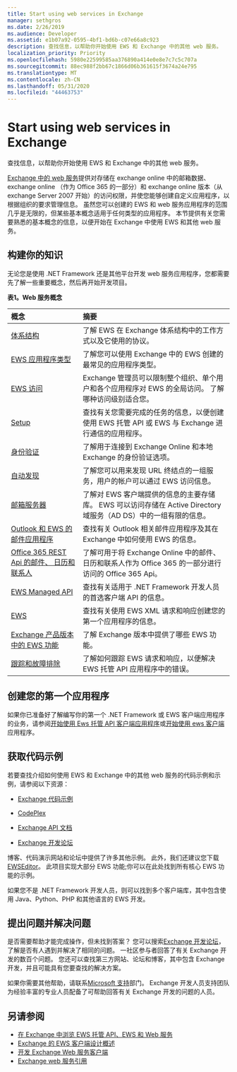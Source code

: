 ```yaml
---
title: Start using web services in Exchange
manager: sethgros
ms.date: 2/26/2019
ms.audience: Developer
ms.assetid: e1b07a92-0595-4bf1-bd6b-c07e66a8c923
description: 查找信息，以帮助你开始使用 EWS 和 Exchange 中的其他 web 服务。
localization_priority: Priority
ms.openlocfilehash: 5980e22599585aa376890a414e0e8e7c7c5c707a
ms.sourcegitcommit: 88ec988f2bb67c1866d06b361615f3674a24e795
ms.translationtype: MT
ms.contentlocale: zh-CN
ms.lasthandoff: 05/31/2020
ms.locfileid: "44463753"
---
```

# <a name="start-using-web-services-in-exchange"></a>Start using web services in Exchange

查找信息，以帮助你开始使用 EWS 和 Exchange 中的其他 web 服务。
  
[Exchange 中的 web 服务](explore-the-ews-managed-api-ews-and-web-services-in-exchange.md)提供对存储在 exchange online 中的邮箱数据、exchange online （作为 Office 365 的一部分）和 exchange online 版本（从 exchange Server 2007 开始）的访问权限，并使您能够创建自定义应用程序，以根据组织的要求管理信息。 虽然您可以创建的 EWS 和 web 服务应用程序的范围几乎是无限的，但某些基本概念适用于任何类型的应用程序。 本节提供有关您需要熟悉的基本概念的信息，以便开始在 Exchange 中使用 EWS 和其他 web 服务。 
  
## <a name="build-your-knowledge"></a>构建你的知识
<a name="bk_Knowledge"> </a>

无论您是使用 .NET Framework 还是其他平台开发 web 服务应用程序，您都需要先了解一些重要概念，然后再开始开发项目。 
  
**表1。Web 服务概念**

|**概念**|**摘要**|
|:-----|:-----|
|[体系结构](ews-applications-and-the-exchange-architecture.md) <br/> |了解 EWS 在 Exchange 体系结构中的工作方式以及它使用的协议。  <br/> |
|[EWS 应用程序类型](ews-application-types.md) <br/> |了解您可以使用 Exchange 中的 EWS 创建的最常见的应用程序类型。  <br/> |
|[EWS 访问](controlling-client-application-access-to-ews-in-exchange.md) <br/> |Exchange 管理员可以限制整个组织、单个用户和各个应用程序对 EWS 的全局访问。 了解哪种访问级别适合您。  <br/> |
|[Setup](setting-up-your-ews-application.md) <br/> |查找有关您需要完成的任务的信息，以便创建使用 EWS 托管 API 或 EWS 与 Exchange 进行通信的应用程序。  <br/> |
|[身份验证](authentication-and-ews-in-exchange.md) <br/> |了解用于连接到 Exchange Online 和本地 Exchange 的身份验证选项。  <br/> |
|[自动发现](autodiscover-for-exchange.md) <br/> |了解您可以用来发现 URL 终结点的一组服务，用户的帐户可以通过 EWS 访问信息。  <br/> |
|[邮箱服务器](https://technet.microsoft.com/library/jj150491%28v=exchg.150%29.aspx) <br/> |了解对 EWS 客户端提供的信息的主要存储库。 EWS 可以访问存储在 Active Directory 域服务（AD DS）中的一组有限的信息。  <br/> |
|[Outlook 和 EWS 的邮件应用程序](mail-apps-for-outlook-and-ews-in-exchange.md) <br/> |查找有关 Outlook 相关邮件应用程序及其在 Exchange 中如何使用 EWS 的信息。  <br/> |
|[Office 365 REST Api 的邮件、 日历和联系人](office-365-rest-apis-for-mail-calendars-and-contacts.md) <br/> |了解可用于将 Exchange Online 中的邮件、日历和联系人作为 Office 365 的一部分进行访问的 Office 365 Api。  <br/> |
|[EWS Managed API](get-started-with-ews-managed-api-client-applications.md) <br/> |查找有关适用于 .NET Framework 开发人员的首选客户端 API 的信息。  <br/> |
|[EWS](get-started-with-ews-client-applications.md) <br/> |查找有关使用 EWS XML 请求和响应创建您的第一个应用程序的信息。  <br/> |
|[Exchange 产品版本中的 EWS 功能](ews-functionality-in-exchange-product-versions.md) <br/> |了解 Exchange 版本中提供了哪些 EWS 功能。  <br/> |
|[跟踪和故障排除](how-to-trace-requests-responses-to-troubleshoot-ews-managed-api-applications.md) <br/> |了解如何跟踪 EWS 请求和响应，以便解决 EWS 托管 API 应用程序中的错误。  <br/> |
   
## <a name="create-your-first-application"></a>创建您的第一个应用程序
<a name="create"> </a>

如果你已准备好了解编写你的第一个 .NET Framework 或 EWS 客户端应用程序的业务，请参阅[开始使用 Ews 托管 API 客户端应用程序](get-started-with-ews-managed-api-client-applications.md)或[开始使用 ews 客户端](get-started-with-ews-client-applications.md)应用程序。
  
## <a name="get-code-samples"></a>获取代码示例
<a name="samples"> </a>

若要查找介绍如何使用 EWS 和 Exchange 中的其他 web 服务的代码示例和示例，请参阅以下资源：
  
- [Exchange 代码示例](https://code.msdn.microsoft.com/exchange)
    
- [CodePlex](http://www.codeplex.com/)
    
- [Exchange API 文档](develop-web-service-clients-for-exchange.md)
    
- [Exchange 开发论坛](https://social.technet.microsoft.com/Forums/exchange/home?forum=exchangesvrdevelopment)
    
博客、代码演示网站和论坛中提供了许多其他示例。 此外，我们还建议您下载[EWSEditor](http://ewseditor.codeplex.com/)。 此项目实现大部分 EWS 功能;你可以在此处找到所有核心 EWS 功能的示例。
  
如果您不是 .NET Framework 开发人员，则可以找到多个客户端库，其中包含使用 Java、Python、PHP 和其他语言的 EWS 开发。 
  
## <a name="ask-questions-and-solve-problems"></a>提出问题并解决问题
<a name="questions"> </a>

是否需要帮助才能完成操作，但未找到答案？ 您可以搜索[Exchange 开发论坛](https://social.technet.microsoft.com/Forums/exchange/home?forum=exchangesvrdevelopment)，了解是否有人遇到并解决了相同的问题。 一社区参与者回答了有关 Exchange 开发的数百个问题。 您还可以查找第三方网站、论坛和博客，其中包含 Exchange 开发，并且可能具有您要查找的解决方案。 
  
如果你需要其他帮助，请联系[Microsoft 支持](https://support.microsoft.com/)部门。 Exchange 开发人员支持团队为经验丰富的专业人员配备了可帮助回答有关 Exchange 开发的问题的人员。 
  
## <a name="see-also"></a>另请参阅

- [在 Exchange 中浏览 EWS 托管 API、EWS 和 Web 服务](explore-the-ews-managed-api-ews-and-web-services-in-exchange.md) 
- [Exchange 的 EWS 客户端设计概述](ews-client-design-overview-for-exchange.md) 
- [开发 Exchange Web 服务客户端](develop-web-service-clients-for-exchange.md) 
- [Exchange web 服务引用](../web-service-reference/web-services-reference-for-exchange.md)
    


